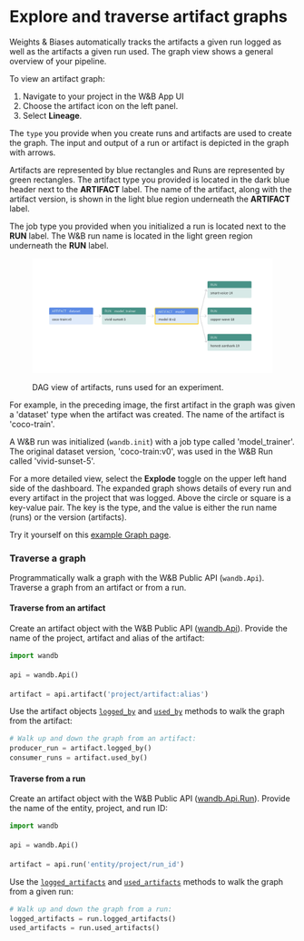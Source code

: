 # Explore and traverse artifact graphs

Weights & Biases automatically tracks the artifacts a given run logged as well as the artifacts a given run used. The graph view shows a general overview of your pipeline. &#x20;

To view an artifact graph:

1. Navigate to your project in the W\&B App UI
2. Choose the artifact icon on the left panel.
3. Select **Lineage**.

The `type` you provide when you create runs and artifacts are used to create the graph. The input and output of a run or artifact is depicted in the graph with arrows.&#x20;

Artifacts are represented by blue rectangles and Runs are represented by green rectangles. The artifact type you provided is located in the dark blue header next to the **ARTIFACT** label. The name of the artifact, along with the artifact version, is shown in the light blue region underneath the **ARTIFACT** label.

The job type you provided when you initialized a run is located next to the **RUN** label. The W\&B run name is located in the light green region underneath the **RUN** label.

<figure><img src="../../.gitbook/assets/image (2).png" alt=""><figcaption><p>DAG view of artifacts, runs used for an experiment.</p></figcaption></figure>

For example, in the preceding image, the first artifact in the graph was given a 'dataset' type when the artifact was created. The name of the artifact is 'coco-train'.&#x20;

A W\&B run was initialized (`wandb.init`) with a job type called 'model\_trainer'. The original dataset version, 'coco-train:v0', was used in the W\&B Run called 'vivid-sunset-5'.&#x20;

For a more detailed view, select the **Explode** toggle on the upper left hand side of the dashboard. The expanded graph shows details of every run and every artifact in the project that was logged. Above the circle or square is a key-value pair. The key is the type, and the value is either the run name (runs) or the version (artifacts).

&#x20;Try it yourself on this [example Graph page](https://wandb.ai/shawn/detectron2-11/artifacts/dataset/furniture-small-val/06d5ddd4deeb2a6ebdd5/graph).

### Traverse a graph

Programmatically walk a graph with the W\&B Public API (`wandb.Api`). Traverse a graph from an artifact or from a run.&#x20;

#### Traverse from an artifact

Create an artifact object with the W\&B Public API ([wandb.Api](https://docs.wandb.ai/ref/python/public-api/api)). Provide the name of the project, artifact and alias of the artifact:

```python
import wandb

api = wandb.Api()

artifact = api.artifact('project/artifact:alias')
```

Use the artifact objects [`logged_by`](https://docs.wandb.ai/ref/python/public-api/artifact#logged\_by) and [`used_by`](https://docs.wandb.ai/ref/python/public-api/artifact#used\_by) methods to walk the graph from the artifact:&#x20;

```python
# Walk up and down the graph from an artifact:
producer_run = artifact.logged_by()
consumer_runs = artifact.used_by()
```

#### Traverse from a run&#x20;

Create an artifact object with the W\&B Public API ([wandb.Api.Run](https://docs.wandb.ai/ref/python/public-api/run)). Provide the name of the entity, project, and run ID:

```python
import wandb

api = wandb.Api()

artifact = api.run('entity/project/run_id')
```

Use the [`logged_artifacts`](https://docs.wandb.ai/ref/python/public-api/run#logged\_artifacts) and [`used_artifacts`](https://docs.wandb.ai/ref/python/public-api/run#used\_artifacts) methods to walk the graph from a given run:

```python
# Walk up and down the graph from a run:
logged_artifacts = run.logged_artifacts()
used_artifacts = run.used_artifacts()
```
